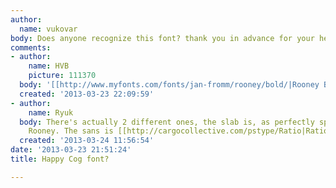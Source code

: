```yaml
---
author:
  name: vukovar
body: Does anyone recognize this font? thank you in advance for your help.[img:sites/default/files/old-images/happy_5188.png]
comments:
- author:
    name: HVB
    picture: 111370
  body: '[[http://www.myfonts.com/fonts/jan-fromm/rooney/bold/|Rooney Bold]] '
  created: '2013-03-23 22:09:59'
- author:
    name: Ryuk
  body: There's actually 2 different ones, the slab is, as perfectly spotted by Herb,
    Rooney. The sans is [[http://cargocollective.com/pstype/Ratio|Ratio]].
  created: '2013-03-24 11:56:54'
date: '2013-03-23 21:51:24'
title: Happy Cog font?

---
```

